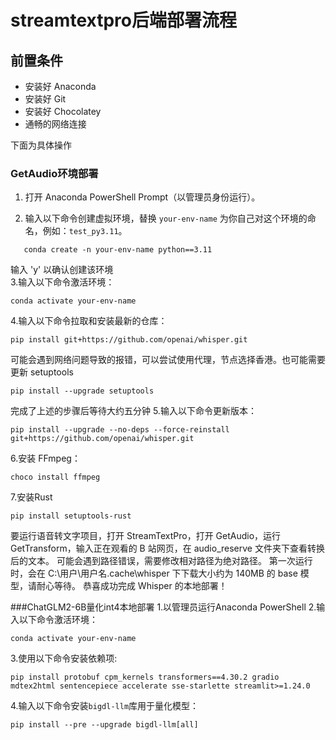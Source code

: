 # streamtextpro后端部署流程 
## 前置条件
- 安装好 Anaconda
- 安装好 Git
- 安装好 Chocolatey
- 通畅的网络连接
  
下面为具体操作
### GetAudio环境部署

1. 打开 Anaconda PowerShell Prompt（以管理员身份运行）。

2. 输入以下命令创建虚拟环境，替换 `your-env-name` 为你自己对这个环境的命名，例如：`test_py3.11`。
```shell
   conda create -n your-env-name python==3.11
   ```
输入 'y' 以确认创建该环境<br>
3.输入以下命令激活环境：
   ```shell
   conda activate your-env-name
   ```
4.输入以下命令拉取和安装最新的仓库：
   ```shell
   pip install git+https://github.com/openai/whisper.git
   ```
可能会遇到网络问题导致的报错，可以尝试使用代理，节点选择香港。也可能需要更新 setuptools
   ```shell
   pip install --upgrade setuptools
   ```
完成了上述的步骤后等待大约五分钟
5.输入以下命令更新版本：
   ```shell
   pip install --upgrade --no-deps --force-reinstall git+https://github.com/openai/whisper.git
   ```
6.安装 FFmpeg：
   ```shell
   choco install ffmpeg
   ```
7.安装Rust
   ```shell
   pip install setuptools-rust
   ```
要运行语音转文字项目，打开 StreamTextPro，打开 GetAudio，运行 GetTransform，输入正在观看的 B 站网页，在 audio_reserve 文件夹下查看转换后的文本。
可能会遇到路径错误，需要修改相对路径为绝对路径。
第一次运行时，会在 C:\用户\用户名\.cache\whisper 下下载大小约为 140MB 的 base 模型，请耐心等待。
恭喜成功完成 Whisper 的本地部署！

###ChatGLM2-6B量化int4本地部署
1.以管理员运行Anaconda PowerShell
2.输入以下命令激活环境：
```shell
conda activate your-env-name
```
3.使用以下命令安装依赖项:
```shell
pip install protobuf cpm_kernels transformers==4.30.2 gradio mdtex2html sentencepiece accelerate sse-starlette streamlit>=1.24.0
```
4.输入以下命令安装`bigdl-llm`库用于量化模型：
```shell
pip install --pre --upgrade bigdl-llm[all]
```







